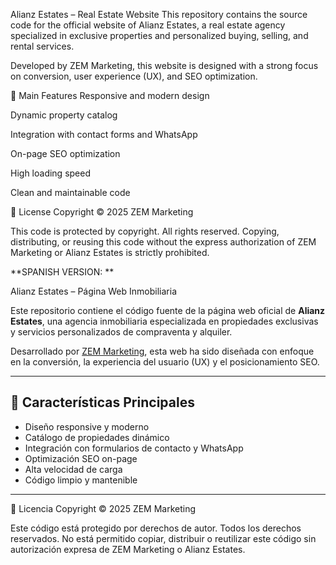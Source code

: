 Alianz Estates – Real Estate Website
This repository contains the source code for the official website of Alianz Estates, a real estate agency specialized in exclusive properties and personalized buying, selling, and rental services.

Developed by ZEM Marketing, this website is designed with a strong focus on conversion, user experience (UX), and SEO optimization.

🚀 Main Features
Responsive and modern design

Dynamic property catalog

Integration with contact forms and WhatsApp

On-page SEO optimization

High loading speed

Clean and maintainable code

📄 License
Copyright © 2025 ZEM Marketing

This code is protected by copyright. All rights reserved.
Copying, distributing, or reusing this code without the express authorization of ZEM Marketing or Alianz Estates is strictly prohibited.

**SPANISH VERSION:
**

 Alianz Estates – Página Web Inmobiliaria

Este repositorio contiene el código fuente de la página web oficial de **Alianz Estates**, una agencia inmobiliaria especializada en propiedades exclusivas y servicios personalizados de compraventa y alquiler.

Desarrollado por [ZEM Marketing](https://zem.marketing), esta web ha sido diseñada con enfoque en la conversión, la experiencia del usuario (UX) y el posicionamiento SEO.

---

## 🚀 Características Principales

- Diseño responsive y moderno
- Catálogo de propiedades dinámico
- Integración con formularios de contacto y WhatsApp
- Optimización SEO on-page
- Alta velocidad de carga
- Código limpio y mantenible

---

📄 Licencia
Copyright © 2025 ZEM Marketing

Este código está protegido por derechos de autor. Todos los derechos reservados.
No está permitido copiar, distribuir o reutilizar este código sin autorización expresa de ZEM Marketing o Alianz Estates.
